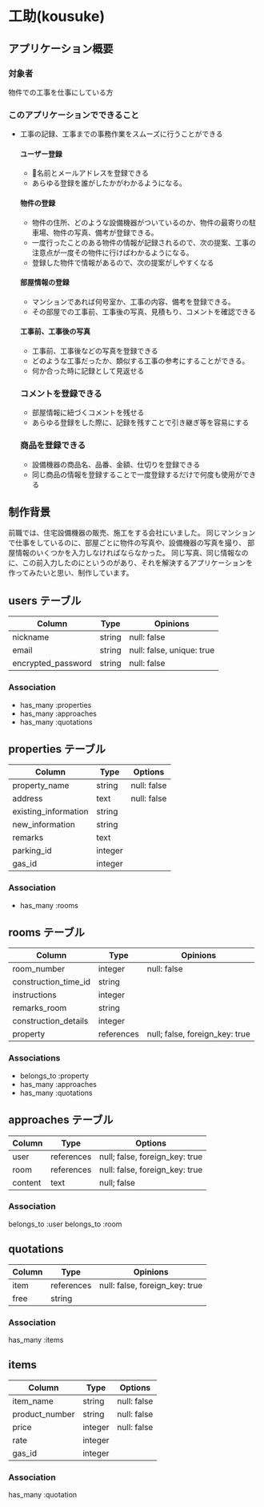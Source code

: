 # 工助(kousuke)

## アプリケーション概要
### 対象者
  物件での工事を仕事にしている方

### このアプリケーションでできること
- 工事の記録、工事までの事務作業をスムーズに行うことができる

  #### ユーザー登録
  - 名前とメールアドレスを登録できる
  - あらゆる登録を誰がしたかがわかるようになる。

  #### 物件の登録
  - 物件の住所、どのような設備機器がついているのか、物件の最寄りの駐車場、物件の写真、備考が登録できる。
  - 一度行ったことのある物件の情報が記録されるので、次の提案、工事の注意点が一度その物件に行けばわかるようになる。
  - 登録した物件で情報があるので、次の提案がしやすくなる

  #### 部屋情報の登録
  - マンションであれば何号室か、工事の内容、備考を登録できる。
  - その部屋での工事前、工事後の写真、見積もり、コメントを確認できる

  #### 工事前、工事後の写真
  - 工事前、工事後などの写真を登録できる
  - どのような工事だったか、類似する工事の参考にすることができる。
  - 何か合った時に記録として見返せる

  ### コメントを登録できる
  - 部屋情報に紐づくコメントを残せる
  - あらゆる登録をした際に、記録を残すことで引き継ぎ等を容易にする

  ### 商品を登録できる
  - 設備機器の商品名、品番、金額、仕切りを登録できる
  - 同じ商品の情報を登録することで一度登録するだけで何度も使用ができる


## 制作背景
前職では、住宅設備機器の販売、施工をする会社にいました。
同じマンションで仕事をしているのに、部屋ごとに物件の写真や、設備機器の写真を撮り、
部屋情報のいくつかを入力しなければならなかった。
同じ写真、同じ情報なのに、この前入力したのにというのがあり、それを解決するアプリケーションを
作ってみたいと思い、制作しています。



## users テーブル


| Column             | Type   | Opinions                  |
| ------------------ | ------ | ------------------------- |
| nickname           | string | null: false               |
| email              | string | null: false, unique: true |
| encrypted_password | string | null: false               |

### Association
- has_many :properties
- has_many :approaches
- has_many :quotations


## properties テーブル

| Column               | Type    | Options     |
| -------------------- | ------- | ------------|
| property_name        | string  | null: false |
| address              | text    | null: false |
| existing_information | string  |             |
| new_information      | string  |             |
| remarks              | text    |             |
| parking_id           | integer |             |
| gas_id               | integer |             |

### Association
- has_many :rooms


## rooms テーブル

| Column               | Type       | Opinions                       |
| -------------------- | ---------- | ------------------------------ |
| room_number          | integer    | null: false                    | 
| construction_time_id | string     |                                |
| instructions         | integer    |                                |
| remarks_room         | string     |                                |
| construction_details | integer    |                                |
| property             | references | null; false, foreign_key: true |

### Associations
- belongs_to :property
- has_many :approaches
- has_many :quotations



## approaches テーブル

| Column  | Type       | Options                        |
| ------- | ---------- | ------------------------------ |
| user    | references | null; false, foreign_key: true |
| room    | references | null: false, foreign_key: true | 
| content | text       | null; false                    |

### Association
belongs_to :user
belongs_to :room


## quotations

| Column | Type       | Opinions                       |
| ------ | ---------- | ------------------------------ |
| item   | references | null: false, foreign_key: true |
| free   | string     |                                |

### Association
has_many :items


## items
| Column         | Type       | Options     |
| -------------- | ---------- | ------------|
| item_name      | string     | null: false |
| product_number | string     | null: false |
| price          | integer    | null: false |
| rate           | integer    |             |
| gas_id         | integer    |             |

### Association
has_many :quotation
